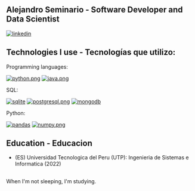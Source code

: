 ## Alejandro Seminario - Software Developer and Data Scientist

[![linkedin](https://i.postimg.cc/8P2pfsYG/linkedin.png)](https://www.linkedin.com/in/alejandrovalentinoseminariomedina)

## Technologies I use - Tecnologías que utilizo:

Programming languages:

[![python.png](https://i.postimg.cc/fyMWLPq9/python.png)](https://postimg.cc/WFfcY5vN)
[![java.png](https://i.postimg.cc/GtbM5P9R/java.png)](https://postimg.cc/TLHqyDrN)

SQL:

[![sqlite](https://i.postimg.cc/Qd3XqmLt/sqlite-2.png)](https://postimg.cc/xc6DfK1D)
[![postgresql.png](https://i.postimg.cc/xdKSzRzy/postgresqp.png)]()
[![mongodb](https://i.postimg.cc/htQ0MZMx/mongodb-2.png)](https://postimg.cc/RW9fZRkV)

Python:

[![pandas](https://i.postimg.cc/x18v8xBh/Pandas-1.png)](https://github.com/seminarioA/pandas)
[![numpy.png](https://i.postimg.cc/YCTW9p6L/numpy.png)](https://postimg.cc/21F69NXC)

## Education - Educacion
- (ES) Universidad Tecnologica del Peru (UTP): Ingenieria de Sistemas e Informatica (2022)

##
When I'm not sleeping, I'm studying.
